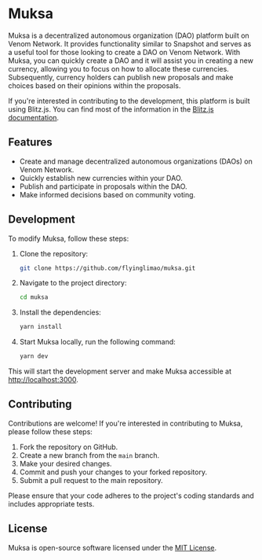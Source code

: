 # Muksa

Muksa is a decentralized autonomous organization (DAO) platform built on Venom Network. It provides functionality similar to Snapshot and serves as a useful tool for those looking to create a DAO on Venom Network. With Muksa, you can quickly create a DAO and it will assist you in creating a new currency, allowing you to focus on how to allocate these currencies. Subsequently, currency holders can publish new proposals and make choices based on their opinions within the proposals.

If you're interested in contributing to the development, this platform is built using Blitz.js. You can find most of the information in the [Blitz.js documentation](https://blitzjs.com/docs/get-started).

## Features

- Create and manage decentralized autonomous organizations (DAOs) on Venom Network.
- Quickly establish new currencies within your DAO.
- Publish and participate in proposals within the DAO.
- Make informed decisions based on community voting.

## Development

To modify Muksa, follow these steps:

1. Clone the repository:

   ```bash
   git clone https://github.com/flyinglimao/muksa.git
   ```

2. Navigate to the project directory:

   ```bash
   cd muksa
   ```

3. Install the dependencies:

   ```bash
   yarn install
   ```

4. Start Muksa locally, run the following command:

   ```bash
   yarn dev
   ```

This will start the development server and make Muksa accessible at [http://localhost:3000](http://localhost:3000).

## Contributing

Contributions are welcome! If you're interested in contributing to Muksa, please follow these steps:

1. Fork the repository on GitHub.
2. Create a new branch from the `main` branch.
3. Make your desired changes.
4. Commit and push your changes to your forked repository.
5. Submit a pull request to the main repository.

Please ensure that your code adheres to the project's coding standards and includes appropriate tests.

## License

Muksa is open-source software licensed under the [MIT License](LICENSE).
